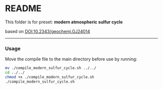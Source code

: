 # README

This folder is for preset: **modern atmospheric sulfur cycle**  

based on [DOI:10.2343/geochemj.GJ24014](https://doi.org/10.2343/geochemj.GJ24014)

---

### Usage

Move the compile file to the main directory before use by running:

```bash
mv ./compile_modern_sulfur_cycle.sh ../../
cd ../../
chmod +x ./compile_modern_sulfur_cycle.sh
./compile_modern_sulfur_cycle.sh
